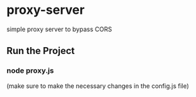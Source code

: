# proxy-server

simple proxy server to bypass CORS

## Run the Project
### node proxy.js
(make sure to make the necessary changes in the config.js file)